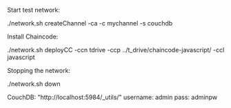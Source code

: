 Start test network:

./network.sh createChannel -ca -c mychannel -s couchdb

Install Chaincode:

./network.sh deployCC -ccn tdrive -ccp ../t_drive/chaincode-javascript/ -ccl javascript

Stopping the network:

./network.sh down

CouchDB:
"http://localhost:5984/\_utils/"
username: admin
pass: adminpw
